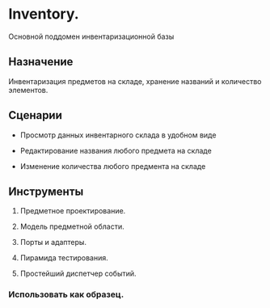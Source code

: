 # Inventory.

Основной поддомен инвентаризационной базы

## Назначение

Инвентаризация предметов на складе, хранение названий и количество элементов.

## Сценарии

- Просмотр данных инвентарного склада в удобном виде

- Редактирование названия любого предмета на складе

- Изменение количества любого предмента на складе

## Инструменты

1) Предметное проектирование.

2) Модель предметной области.

3) Порты и адаптеры.

4) Пирамида тестирования.

5) Простейший диспетчер событий.

### Использовать как образец.

